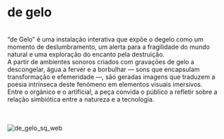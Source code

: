# de gelo
<br>
“de Gelo” é uma instalação interativa que expõe o degelo como um momento de deslumbramento, um alerta para a fragilidade do mundo natural e uma exploração do encanto pela destruição.<br>
A partir de ambientes sonoros criados com gravações de gelo a descongelar, água a ferver e a borbulhar — sons que encapsulam transformação e efemeridade —, são geradas imagens que traduzem a poesia intrínseca deste fenómeno em elementos visuais imersivos.<br>
Entre o orgânico e o artificial, a peça convida o público a refletir sobre a relação simbiótica entre a natureza e a tecnologia.
<br>
<br>
<br>
  
![de_gelo_sq_web](https://github.com/user-attachments/assets/ad81daf3-1332-45d8-b166-4662b4f4f638)
